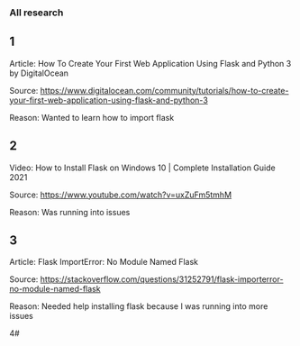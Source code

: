 ### All research 

## 1
Article: How To Create Your First Web Application Using Flask and Python 3 by DigitalOcean

Source: https://www.digitalocean.com/community/tutorials/how-to-create-your-first-web-application-using-flask-and-python-3

Reason: Wanted to learn how to import flask

## 2
Video: How to Install Flask on Windows 10 | Complete Installation Guide 2021

Source: https://www.youtube.com/watch?v=uxZuFm5tmhM

Reason: Was running into issues

## 3
Article: Flask ImportError: No Module Named Flask

Source: https://stackoverflow.com/questions/31252791/flask-importerror-no-module-named-flask

Reason: Needed help installing flask because I was running into more issues

4# 
